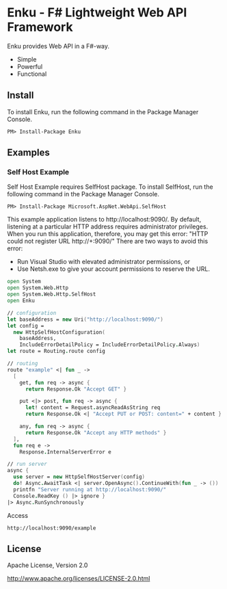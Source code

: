 # Enku - F# Lightweight Web API Framework

Enku provides Web API in a F#-way.

- Simple
- Powerful
- Functional

## Install

To install Enku, run the following command in the Package Manager Console.

```
PM> Install-Package Enku
```

## Examples

### Self Host Example

Self Host Example requires SelfHost package.
To install SelfHost, run the following command in the Package Manager Console.

```
PM> Install-Package Microsoft.AspNet.WebApi.SelfHost
```

This example application listens to http://localhost:9090/. 
By default, listening at a particular HTTP address requires administrator privileges. 
When you run this application, therefore, you may get this error: 
"HTTP could not register URL http://+:9090/" 
There are two ways to avoid this error:

- Run Visual Studio with elevated administrator permissions, or
- Use Netsh.exe to give your account permissions to reserve the URL.

```fsharp
open System
open System.Web.Http
open System.Web.Http.SelfHost
open Enku

// configuration
let baseAddress = new Uri("http://localhost:9090/")
let config = 
  new HttpSelfHostConfiguration(
    baseAddress, 
    IncludeErrorDetailPolicy = IncludeErrorDetailPolicy.Always)
let route = Routing.route config

// routing
route "example" <| fun _ -> 
  [ 
    get, fun req -> async {
      return Response.Ok "Accept GET" }

    put <|> post, fun req -> async {
      let! content = Request.asyncReadAsString req
      return Response.Ok <| "Accept PUT or POST: content=" + content }

    any, fun req -> async {
      return Response.Ok "Accept any HTTP methods" }
  ], 
  fun req e ->
    Response.InternalServerError e

// run server
async {
  use server = new HttpSelfHostServer(config)
  do! Async.AwaitTask <| server.OpenAsync().ContinueWith(fun _ -> ()) 
  printfn "Server running at http://localhost:9090/"
  Console.ReadKey () |> ignore }
|> Async.RunSynchronously
```

Access

```
http://localhost:9090/example
```

## License

Apache License, Version 2.0

http://www.apache.org/licenses/LICENSE-2.0.html
